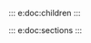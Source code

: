 <!-- --- -->
<!-- title: '[]{.e:doc:kw:title}' -->
<!-- date: '[]{.e:doc:kw:date}' -->
<!-- author: '[]{.e:doc:kw:author}' -->
<!-- --- -->

::: e:doc:children
:::

::: e:doc:sections
:::
